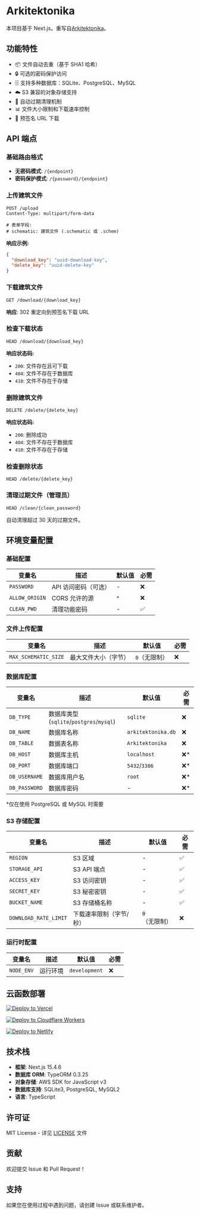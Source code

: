 # Arkitektonika

本项目基于 Next.js。重写自[Arkitektonika](https://github.com/Alsace-Technology-Department/Arkitektonika)。

## 功能特性

- 📦 文件自动去重（基于 SHA1 哈希）
- 🔒 可选的密码保护访问
- 🗄️ 支持多种数据库：SQLite、PostgreSQL、MySQL
- ☁️ S3 兼容的对象存储支持
- 🚀 自动过期清理机制
- 📊 文件大小限制和下载速率控制
- 🔗 预签名 URL 下载

## API 端点

### 基础路由格式

- **无密码模式**: `/{endpoint}`
- **密码保护模式**: `/{password}/{endpoint}`

### 上传建筑文件

```http
POST /upload
Content-Type: multipart/form-data

# 表单字段:
# schematic: 建筑文件 (.schematic 或 .schem)
```

**响应示例:**
```json
{
  "download_key": "uuid-download-key",
  "delete_key": "uuid-delete-key"
}
```

### 下载建筑文件

```http
GET /download/{download_key}
```

**响应**: 302 重定向到预签名下载 URL

### 检查下载状态

```http
HEAD /download/{download_key}
```

**响应状态码:**
- `200`: 文件存在且可下载
- `404`: 文件不存在于数据库
- `410`: 文件不存在于存储

### 删除建筑文件

```http
DELETE /delete/{delete_key}
```

**响应状态码:**
- `200`: 删除成功
- `404`: 文件不存在于数据库
- `410`: 文件不存在于存储

### 检查删除状态

```http
HEAD /delete/{delete_key}
```

### 清理过期文件（管理员）

```http
HEAD /clean/{clean_password}
```

自动清理超过 30 天的过期文件。

## 环境变量配置

### 基础配置

| 变量名 | 描述 | 默认值 | 必需 |
|--------|------|--------|------|
| `PASSWORD` | API 访问密码（可选） | - | ❌ |
| `ALLOW_ORIGIN` | CORS 允许的源 | `*` | ❌ |
| `CLEAN_PWD` | 清理功能密码 | - | ✅ |

### 文件上传配置

| 变量名 | 描述 | 默认值 | 必需 |
|--------|------|--------|------|
| `MAX_SCHEMATIC_SIZE` | 最大文件大小（字节） | `0`（无限制） | ❌ |

### 数据库配置

| 变量名 | 描述 | 默认值 | 必需 |
|--------|------|--------|------|
| `DB_TYPE` | 数据库类型 (`sqlite`/`postgres`/`mysql`) | `sqlite` | ❌ |
| `DB_NAME` | 数据库名称 | `arkitektonika.db` | ❌ |
| `DB_TABLE` | 数据表名称 | `Arkitektonika` | ❌ |
| `DB_HOST` | 数据库主机 | `localhost` | ❌* |
| `DB_PORT` | 数据库端口 | `5432`/`3306` | ❌* |
| `DB_USERNAME` | 数据库用户名 | `root` | ❌* |
| `DB_PASSWORD` | 数据库密码 | - | ❌* |

*仅在使用 PostgreSQL 或 MySQL 时需要

### S3 存储配置

| 变量名 | 描述 | 默认值 | 必需 |
|--------|------|--------|------|
| `REGION` | S3 区域 | - | ✅ |
| `STORAGE_API` | S3 API 端点 | - | ✅ |
| `ACCESS_KEY` | S3 访问密钥 | - | ✅ |
| `SECRET_KEY` | S3 秘密密钥 | - | ✅ |
| `BUCKET_NAME` | S3 存储桶名称 | - | ✅ |
| `DOWNLOAD_RATE_LIMIT` | 下载速率限制（字节/秒） | `0`（无限制） | ❌ |

### 运行时配置

| 变量名 | 描述 | 默认值 | 必需 |
|--------|------|--------|------|
| `NODE_ENV` | 运行环境 | `development` | ❌ |

## 云函数部署

[![Deploy to Vercel](https://vercel.com/button)](https://vercel.com/new/clone?repository-url=https://github.com/Dainsleif233/Arkitektonika)

[![Deploy to Cloudflare Workers](https://deploy.workers.cloudflare.com/button)](https://deploy.workers.cloudflare.com/?url=https://github.com/Dainsleif233/Arkitektonika)

[![Deploy to Netlify](https://www.netlify.com/img/deploy/button.svg)](https://app.netlify.com/start/deploy?repository=https://github.com/Dainsleif233/Arkitektonika)

## 技术栈

- **框架**: Next.js 15.4.6
- **数据库 ORM**: TypeORM 0.3.25
- **对象存储**: AWS SDK for JavaScript v3
- **数据库支持**: SQLite3, PostgreSQL, MySQL2
- **语言**: TypeScript

## 许可证

MIT License - 详见 [LICENSE](LICENSE) 文件

## 贡献

欢迎提交 Issue 和 Pull Request！

## 支持

如果您在使用过程中遇到问题，请创建 Issue 或联系维护者。